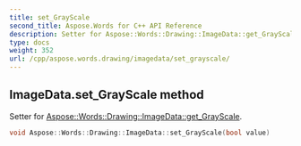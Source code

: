 ```yaml
---
title: set_GrayScale
second_title: Aspose.Words for C++ API Reference
description: Setter for Aspose::Words::Drawing::ImageData::get_GrayScale. 
type: docs
weight: 352
url: /cpp/aspose.words.drawing/imagedata/set_grayscale/
---
```

## ImageData.set_GrayScale method


Setter for [Aspose::Words::Drawing::ImageData::get_GrayScale](../get_grayscale/).

```cpp
void Aspose::Words::Drawing::ImageData::set_GrayScale(bool value)
```

